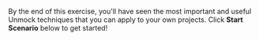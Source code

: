By the end of this exercise, you'll have seen the most important and useful Unmock techniques that you can apply to your own projects. Click **Start Scenario** below to get started!
